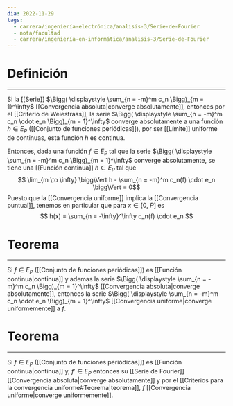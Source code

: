 ```yaml
---
dia: 2022-11-29
tags:
  - carrera/ingeniería-electrónica/analisis-3/Serie-de-Fourier
  - nota/facultad
  - carrera/ingeniería-en-informática/analisis-3/Serie-de-Fourier
---
```

# Definición 
---
Si la [[Serie]] $\Bigg( \displaystyle \sum_{n = -m}^m c_n \Bigg)_{m = 1}^\infty$  [[Convergencia absoluta|converge absolutamente]], entonces por el [[Criterio de Weiestrass]], la serie $\Bigg( \displaystyle \sum_{n = -m}^m c_n \cdot  e_n \Bigg)_{m = 1}^\infty$ converge absolutamente a una función $h \in E_P$ ([[Conjunto de funciones periódicas]]), por ser [[Límite]] uniforme de continuas, esta función $h$ es continua. 

Entonces, dada una función $f \in E_P$ tal que la serie $\Bigg( \displaystyle \sum_{n = -m}^m c_n \Bigg)_{m = 1}^\infty$ converge absolutamente, se tiene una [[Función continua]] $h \in E_P$ tal que $$ \lim_{m \to \infty} \bigg\Vert h - \sum_{n = -m}^m c_n(f) \cdot e_n  \bigg\Vert = 0$$
Puesto que la [[Convergencia uniforme]] implica la [[Convergencia puntual]], tenemos en particular que para $x \in [0, ~P]$ es $$ h(x) = \sum_{n = -\infty}^\infty c_n(f) \cdot e_n $$
# Teorema
---
Si $f \in E_P$ ([[Conjunto de funciones periódicas]]) es [[Función continua|continua]] y ademas la serie $\Bigg( \displaystyle \sum_{n = -m}^m c_n \Bigg)_{m = 1}^\infty$ [[Convergencia absoluta|converge absolutamente]], entonces la serie $\Bigg( \displaystyle \sum_{n = -m}^m c_n \cdot  e_n \Bigg)_{m = 1}^\infty$ [[Convergencia uniforme|converge uniformemente]] a $f$.

# Teorema
---
Si $f \in E_P$ ([[Conjunto de funciones periódicas]]) es [[Función continua|continua]] y, $f' \in E_P$ entonces su [[Serie de Fourier]] [[Convergencia absoluta|converge absolutamente]] y por el [[Criterios para la convergencia uniforme#Teorema|teorema]], $f$ [[Convergencia uniforme|converge uniformemente]].
